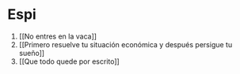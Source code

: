# Espi
1. [[No entres en la vaca]]
2. [[Primero resuelve tu situación económica y después persigue tu sueño]]
3. [[Que todo quede por escrito]]